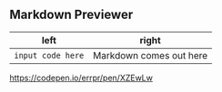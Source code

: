 ## Markdown Previewer
left | right
--- | ---
`input code here` | Markdown comes out here

https://codepen.io/errpr/pen/XZEwLw